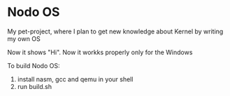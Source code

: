 # Nodo OS
My pet-project, where I plan to get new knowledge about Kernel by writing my own OS

Now it shows "Hi". Now it workks properly only for the Windows

To build Nodo OS:
   1. install nasm, gcc and qemu in your shell
   2. run build.sh

